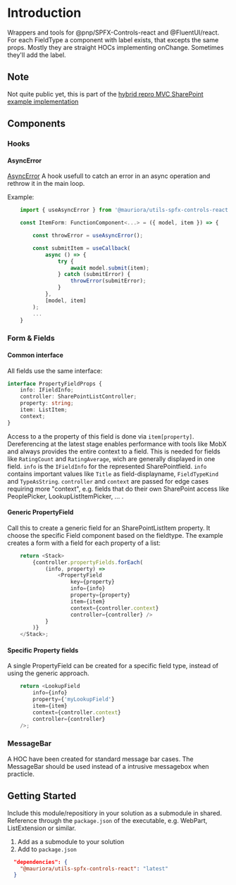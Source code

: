 # Introduction

Wrappers and tools for @pnp/SPFX-Controls-react and @FluentUI/react. 
For each FieldType a component with label exists, that excepts the same props.
Mostly they are straight HOCs implementing onChange. Sometimes they'll add the label.

## Note

Not quite public yet, this is part of the [hybrid repro MVC SharePoint example implementation](https://github.com/mauriora/reusable-hybrid-repo-mvc-spfx-examples)

## Components

### Hooks

#### AsyncError

[AsyncError](.\src\hooks\AsyncError.tsx) A hook usefull to catch an error in an async operation and rethrow it in the main loop.

Example:

```typescript
    import { useAsyncError } from '@mauriora/utils-spfx-controls-react';

    const ItemForm: FunctionComponent<...> = ({ model, item }) => {

        const throwError = useAsyncError();

        const submitItem = useCallback(
            async () => {
                try {
                    await model.submit(item);
                } catch (submitError) {
                    throwError(submitError);
                }
            },
            [model, item]
        );
        ...
    }

```

### Form & Fields

#### Common interface

All fields use the same interface:

```typescript
interface PropertyFieldProps {
    info: IFieldInfo;
    controller: SharePointListController;
    property: string;
    item: ListItem;
    context;
}
```

Access to a the property of this field is done via `item[property]`. Dereferencing at the latest stage enables performance with tools like MobX and always provides the entire context to a field. This is needed for fields like `RatingCount` and `RatingAverage`, wich are generally displayed in one field.
`info` is the `IFieldInfo` for the represented SharePointfield. `info` contains important values like `Title` as field-displayname, `FieldTypeKind` and `TypeAsString`.
`controller` and `context` are passed for edge cases requiring more "context", e.g. fields that do their own SharePoint access like PeoplePicker, LookupListItemPicker, ... .

#### Generic PropertyField

Call this to create a generic field for an SharePointListItem property. It choose the specific Field component based on the fieldtype.
The example creates a form with a field for each property of a list:

```typescript
    return <Stack>
        {controller.propertyFields.forEach(
            (info, property) =>
                <PropertyField 
                    key={property}
                    info={info}
                    property={property}
                    item={item}
                    context={controller.context}
                    controller={controller} />
            }
        )}
    </Stack>;
```

#### Specific Property fields

A single PropertyField can be created for a specific field type, instead of using the generic approach.

```typescript
    return <LookupField
        info={info}
        property={'myLookupField'}
        item={item}
        context={controller.context}
        controller={controller}
    />;
```

### MessageBar

A HOC have been created for standard message bar cases. The MessageBar should be used instead of a intrusive messagebox when practicle.

## Getting Started

Include this module/repositiory in your solution as a submodule in shared. Reference through the `package.json` of the executable, e.g. WebPart, ListExtension or similar.

1. Add as a submodule to your solution
2. Add to `package.json`

```json
  "dependencies": {
    "@mauriora/utils-spfx-controls-react": "latest"
  }
```

